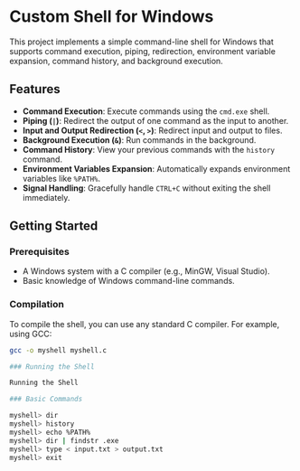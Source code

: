 # Custom Shell for Windows

This project implements a simple command-line shell for Windows that supports command execution, piping, redirection, environment variable expansion, command history, and background execution.

## Features

- **Command Execution**: Execute commands using the `cmd.exe` shell.
- **Piping (`|`)**: Redirect the output of one command as the input to another.
- **Input and Output Redirection (`<`, `>`)**: Redirect input and output to files.
- **Background Execution (`&`)**: Run commands in the background.
- **Command History**: View your previous commands with the `history` command.
- **Environment Variables Expansion**: Automatically expands environment variables like `%PATH%`.
- **Signal Handling**: Gracefully handle `CTRL+C` without exiting the shell immediately.

## Getting Started

### Prerequisites

- A Windows system with a C compiler (e.g., MinGW, Visual Studio).
- Basic knowledge of Windows command-line commands.

### Compilation

To compile the shell, you can use any standard C compiler. For example, using GCC:

```bash
gcc -o myshell myshell.c

### Running the Shell

Running the Shell

### Basic Commands

myshell> dir
myshell> history
myshell> echo %PATH%
myshell> dir | findstr .exe
myshell> type < input.txt > output.txt
myshell> exit

